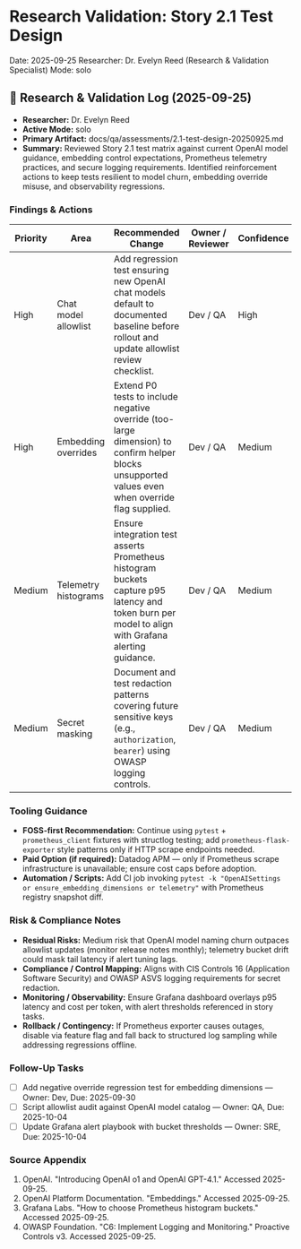 # Research Validation: Story 2.1 Test Design

Date: 2025-09-25
Researcher: Dr. Evelyn Reed (Research & Validation Specialist)
Mode: solo

## 🔬 Research & Validation Log (2025-09-25)

- **Researcher:** Dr. Evelyn Reed
- **Active Mode:** solo
- **Primary Artifact:** docs/qa/assessments/2.1-test-design-20250925.md
- **Summary:** Reviewed Story 2.1 test matrix against current OpenAI model guidance, embedding control expectations, Prometheus telemetry practices, and secure logging requirements. Identified reinforcement actions to keep tests resilient to model churn, embedding override misuse, and observability regressions.

### Findings & Actions

| Priority | Area                | Recommended Change                                                                                                    | Owner / Reviewer            | Confidence | Mode | Controls             | Evidence Location                                | Sources |
| -------- | ------------------- | --------------------------------------------------------------------------------------------------------------------- | --------------------------- | ---------- | ---- | -------------------- | ----------------------------------------------- | -------- |
| High     | Chat model allowlist | Add regression test ensuring new OpenAI chat models default to documented baseline before rollout and update allowlist review checklist. | Dev / QA | High | solo | CIS Controls 16.12 | docs/qa/assessments/2.1-test-design-20250925.md§AC1 | [OpenAI (2025)](https://openai.com/index/openai-o1-and-openai-gpt-4-1/)
| High     | Embedding overrides  | Extend P0 tests to include negative override (too-large dimension) to confirm helper blocks unsupported values even when override flag supplied. | Dev / QA | Medium | solo | ISO 25010 Reliability | docs/qa/assessments/2.1-test-design-20250925.md§AC2 | [OpenAI Docs (2024)](https://platform.openai.com/docs/guides/embeddings)
| Medium   | Telemetry histograms | Ensure integration test asserts Prometheus histogram buckets capture p95 latency and token burn per model to align with Grafana alerting guidance. | Dev / QA | Medium | solo | SRE Golden Signals | docs/qa/assessments/2.1-test-design-20250925.md§AC3 | [Grafana Labs (2023)](https://grafana.com/blog/2023/09/12/how-to-choose-prometheus-histogram-buckets/)
| Medium   | Secret masking       | Document and test redaction patterns covering future sensitive keys (e.g., `authorization`, `bearer`) using OWASP logging controls. | Dev / QA | Medium | solo | OWASP ASVS 8.1 | docs/qa/assessments/2.1-test-design-20250925.md§AC4 | [OWASP (2021)](https://owasp.org/www-project-proactive-controls/v3/en/c6-implement-logging-and-monitoring)

### Tooling Guidance

- **FOSS-first Recommendation:** Continue using `pytest` + `prometheus_client` fixtures with structlog testing; add `prometheus-flask-exporter` style patterns only if HTTP scrape endpoints needed.
- **Paid Option (if required):** Datadog APM — only if Prometheus scrape infrastructure is unavailable; ensure cost caps before adoption.
- **Automation / Scripts:** Add CI job invoking `pytest -k "OpenAISettings or ensure_embedding_dimensions or telemetry"` with Prometheus registry snapshot diff.

### Risk & Compliance Notes

- **Residual Risks:** Medium risk that OpenAI model naming churn outpaces allowlist updates (monitor release notes monthly); telemetry bucket drift could mask tail latency if alert tuning lags.
- **Compliance / Control Mapping:** Aligns with CIS Controls 16 (Application Software Security) and OWASP ASVS logging requirements for secret redaction.
- **Monitoring / Observability:** Ensure Grafana dashboard overlays p95 latency and cost per token, with alert thresholds referenced in story tasks.
- **Rollback / Contingency:** If Prometheus exporter causes outages, disable via feature flag and fall back to structured log sampling while addressing regressions offline.

### Follow-Up Tasks

- [ ] Add negative override regression test for embedding dimensions — Owner: Dev, Due: 2025-09-30
- [ ] Script allowlist audit against OpenAI model catalog — Owner: QA, Due: 2025-10-04
- [ ] Update Grafana alert playbook with bucket thresholds — Owner: SRE, Due: 2025-10-04

### Source Appendix

1. OpenAI. "Introducing OpenAI o1 and OpenAI GPT-4.1." Accessed 2025-09-25.
2. OpenAI Platform Documentation. "Embeddings." Accessed 2025-09-25.
3. Grafana Labs. "How to choose Prometheus histogram buckets." Accessed 2025-09-25.
4. OWASP Foundation. "C6: Implement Logging and Monitoring." Proactive Controls v3. Accessed 2025-09-25.
